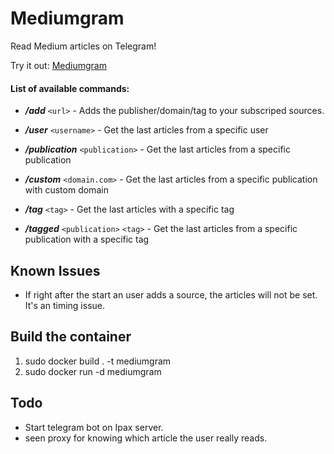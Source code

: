 # Mediumgram

Read Medium articles on Telegram!

Try it out: [Mediumgram](https://telegram.me/mediumgrambot)


#### List of available commands:


- ***/add*** `<url>` - Adds the publisher/domain/tag to your subscriped sources.
  
- ***/user*** `<username>` - Get the last articles from a specific user

- ***/publication*** `<publication>` - Get the last articles from a specific publication

- ***/custom*** `<domain.com>` - Get the last articles from a specific publication with custom domain

- ***/tag*** `<tag>` - Get the last articles with a specific tag

- ***/tagged*** `<publication>` `<tag>` - Get the last articles from a specific publication with a specific tag

## Known Issues
* If right after the start an user adds a source, the articles will not be set. It's an timing issue.


## Build the container
1. sudo docker build . -t mediumgram
2. sudo docker run -d mediumgram 

## Todo
* Start telegram bot on Ipax server.
* seen proxy for knowing which article the user really reads. 
